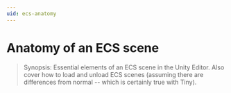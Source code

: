 ```yaml
---
uid: ecs-anatomy
---
```

# Anatomy of an ECS scene

> Synopsis: Essential elements of an ECS scene in the Unity Editor. Also cover how to load and unload ECS scenes (assuming there are differences from normal -- which is certainly true with Tiny).

